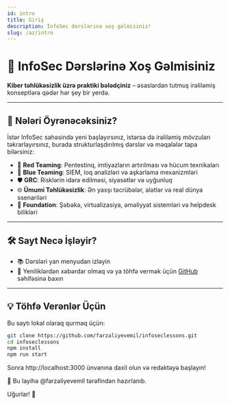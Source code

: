 ```yaml
---
id: intro
title: Giriş
description: InfoSec dərslərinə xoş gəlmisiniz!
slug: /az/intro
---
```


# 👋 InfoSec Dərslərinə Xoş Gəlmisiniz

**Kiber təhlükəsizlik üzrə praktiki bələdçiniz** – əsaslardan tutmuş irəliləmiş konseptlərə qədər hər şey bir yerdə.

---

## 🚀 Nələri Öyrənəcəksiniz?

İstər InfoSec sahəsində yeni başlayırsınız, istərsə də irəliləmiş mövzuları təkrarlayırsınız, burada strukturlaşdırılmış dərslər və məqalələr tapa bilərsiniz:

- 🔴 **Red Teaming**: Pentestinq, imtiyazların artırılması və hücum texnikaları  
- 🔵 **Blue Teaming**: SIEM, loq analizləri və aşkarlama mexanizmləri  
- 🛡️ **GRC**: Risklərin idarə edilməsi, siyasətlər və uyğunluq  
- 🌐 **Ümumi Təhlükəsizlik**: Ən yaxşı təcrübələr, alətlər və real dünya ssenariləri  
- 🧱 **Foundation**: Şəbəkə, virtualizasiya, əməliyyat sistemləri və helpdesk bilikləri

---

## 🛠️ Sayt Necə İşləyir?

- 📚 Dərsləri yan menyudan izləyin  
- 💬 Yeniliklərdən xəbərdar olmaq və ya töhfə vermək üçün [GitHub](https://github.com/farzaliyevemil/infoseclessons) səhifəsinə baxın  

---

## 💡 Töhfə Verənlər Üçün

Bu saytı lokal olaraq qurmaq üçün:

```bash
git clone https://github.com/farzaliyevemil/infoseclessons.git
cd infoseclessons
npm install
npm run start
```
Sonra http://localhost:3000 ünvanına daxil olun və redaktəyə başlayın!

📌 Bu layihə @farzaliyevemil tərəfindən hazırlanıb.

Uğurlar! 🔐


